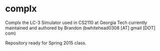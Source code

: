 complx
======

Complx the LC-3 Simulator used in CS2110 at Georgia Tech currently maintained and authored by Brandon (bwhitehead0308 [AT] gmail [DOT] com)

Repository ready for Spring 2015 class.
